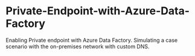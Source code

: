 # Private-Endpoint-with-Azure-Data-Factory
Enabling Private endpoint with Azure Data Factory. Simulating a case scenario with the on-premises network with custom DNS.
